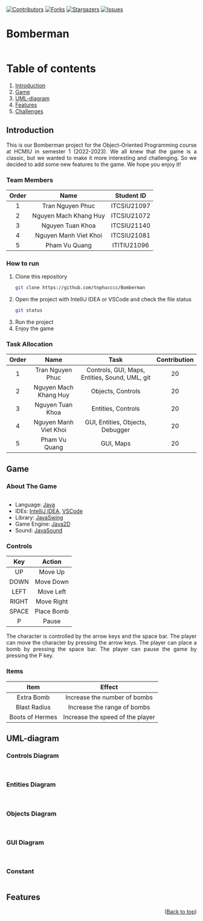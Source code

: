 [![Contributors][contributors-shield]][contributors-url]
[![Forks][forks-shield]][forks-url]
[![Stargazers][stars-shield]][stars-url]
[![Issues][issues-shield]][issues-url]

# Bomberman

<!--suppress ALL -->
<div align="center">
<img src="src/main/resources/Screenshots/Menu.png" alt="">
</div>

<!-- TABLE OF CONTENTS -->

# Table of contents

1. [Introduction](#Introduction)
2. [Game](#Game)
3. [UML-diagram](#UML-diagram)
4. [Features](#Features)
5. [Challenges](#Challenges)

<!-- <details>
<summary>Table of Contents</summary>
<ol>
    <li>
        <a href="#Introduction">Introduction</a>
        <ul>
            <li><a href="#Team-Members">Team Members</a></li>
            <li><a href="#How-to-Run">How to Run</a></li>
            <li><a href="#Task-Allocation">Task Allocation</a></li>
        </ul>
    </li>
    <li>
        <a href="#Game">Game</a>
        <ul>
            <li><a href="#About-the-Game">About the Game</a></li>
            <li><a href="#Controls">Controls</a></li>
            <li><a href="#Items">Items</a></li>
        </ul>
    </li>
    <li><a href="#UML-diagram">UML-diagram</a></li>
    <li><a href="#Features">Features</a></li>
    <li>
        <a href="#Challenges">Challenges</a>
        <ul>
            <li><a href="#Game-Design">Game Design</a></li>
            <li><a href="#Technical-Design">Technical Design</a></li>
        </ul>
    </li>
</ol>
</details> -->

<!-- ABOUT THE PROJECT -->

## Introduction <a name="Introduction"></a>

<div style = "text-align: justify">
This is our Bomberman project for the Object-Oriented Programming course at HCMIU in semester 1 (2022-2023). We all knew that the game is a classic, but we wanted to make it more interesting and challenging. So we decided to add some new features to the game. We hope you enjoy it!
</div>

### Team Members

| Order |         Name          | Student ID  |
|:-----:|:---------------------:|:-----------:|
|   1   |   Tran Nguyen Phuc    | ITCSIU21097 |
|   2   | Nguyen Mach Khang Huy | ITCSIU21072 |
|   3   |   Nguyen Tuan Khoa    | ITCSIU21140 |
|   4   | Nguyen Manh Viet Khoi | ITCSIU21081 |
|   5   |     Pham Vu Quang     | ITITIU21096 |

### How to run

1. Clone this repository
    ```sh
    git clone https://github.com/tnphucccc/Bomberman
    ```
2. Open the project with IntelliJ IDEA or VSCode and check the file status
    ```sh
    git status
    ```
3. Run the project
4. Enjoy the game

### Task Allocation

| Order |         Name          |                      Task                      | Contribution |
|:-----:|:---------------------:|:----------------------------------------------:|:------------:|
|   1   |   Tran Nguyen Phuc    | Controls, GUI, Maps, Entities, Sound, UML, git |      20      |
|   2   | Nguyen Mach Khang Huy |               Objects, Controls                |      20      |
|   3   |   Nguyen Tuan Khoa    |               Entities, Controls               |      20      |
|   4   | Nguyen Manh Viet Khoi |        GUI, Entities, Objects, Debugger        |      20      |
|   5   |     Pham Vu Quang     |                   GUI, Maps                    |      20      |

<!-- Game -->

## Game <a name="Game"></a>

### About The Game

<div align="center">
<img src="src/main/resources/Screenshots/Map1.png" alt="">
</div>

- Language: [Java](https://www.java.com/en/)
- IDEs: [IntelliJ IDEA](https://www.jetbrains.com/idea/), [VSCode](https://code.visualstudio.com/)
- Library: [JavaSwing](https://docs.oracle.com/javase/tutorial/uiswing/)
- Game Engine: [Java2D](https://docs.oracle.com/javase/7/docs/api/java/awt/Graphics2D.html)
- Sound: [JavaSound](https://docs.oracle.com/javase/7/docs/api/javax/sound/sampled/Clip.html)

### Controls

|  Key  |   Action   |
|:-----:|:----------:|
|  UP   |  Move Up   |
| DOWN  | Move Down  |
| LEFT  | Move Left  |
| RIGHT | Move Right |
| SPACE | Place Bomb |
|   P   |   Pause    |

<div style = "text-align: justify">
The character is controlled by the arrow keys and the space bar. The player can move the character by pressing the arrow
keys. The player can place a bomb by pressing the space bar. The player can pause the game by pressing the P key.
</div>

### Items

|      Item       |              Effect              |
|:---------------:|:--------------------------------:|
|   Extra Bomb    |   Increase the number of bombs   |
|  Blast Radius   |   Increase the range of bombs    |
| Boots of Hermes | Increase the speed of the player |

<!-- UML-diagram -->

## UML-diagram <a name="UML-diagram"></a>

<div>
    <h3>Controls Diagram</h3>
        <div align="center">
            <img src="src/main/resources/Screenshots/Controls_UML.png" alt="">
        </div>
    <br />
    <h3>Entities Diagram</h3>
        <div align="center">
            <img src="src/main/resources/Screenshots/Entity_UML.png" alt="">
        </div>
    <br />
    <h3>Objects Diagram</h3>
        <div align="center">
            <img src="src/main/resources/Screenshots/Objects_UML.png" alt="">
        </div>
    <br />
    <h3>GUI Diagram</h3>
        <div align="center">
            <img src="src/main/resources/Screenshots/GUI_UML.png" alt="">
        </div>
    <br />
    <h3>Constant</h3>
        <div align="center">
            <img src="src/main/resources/Screenshots/Constant_UML.png" alt="">
        </div>
</div>

<!-- Features -->

## Features <a name="Features"></a>

<p align="right">(<a href="#top">Back to top</a>)</p>

<!-- MARKDOWN LINKS & IMAGES -->
<!-- https://www.markdownguide.org/basic-syntax/#reference-style-links -->

[contributors-shield]: https://img.shields.io/github/contributors/tnphucccc/Bomberman.svg?style=for-the-badge

[contributors-url]: https://github.com/tnphucccc/Bomberman-Adventure/graphs/contributors

[forks-shield]: https://img.shields.io/github/forks/tnphucccc/Bomberman.svg?style=for-the-badge

[forks-url]: https://github.com/tnphucccc/Bomberman-Adventure/network/members

[stars-shield]: https://img.shields.io/github/stars/tnphucccc/Bomberman.svg?style=for-the-badge

[stars-url]: https://github.com/tnphucccc/Bomberman-Adventure/stargazers

[issues-shield]: https://img.shields.io/github/issues/tnphucccc/Bomberman.svg?style=for-the-badge

[issues-url]: https://github.com/tnphucccc/Bomberman-Adventure/issues